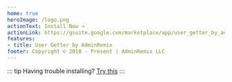 ```yaml
---
home: true
heroImage: /logo.png
actionText: Install Now →
actionLink: https://gsuite.google.com/marketplace/app/user_getter_by_adminremix/717877121214
features:
- title: User Getter by AdminRemix
footer: Copyright © 2018 - Present | AdminRemix LLC
---
```


::: tip
  Having trouble installing? [Try this](https://support.google.com/a/answer/6089179?hl=en)
:::